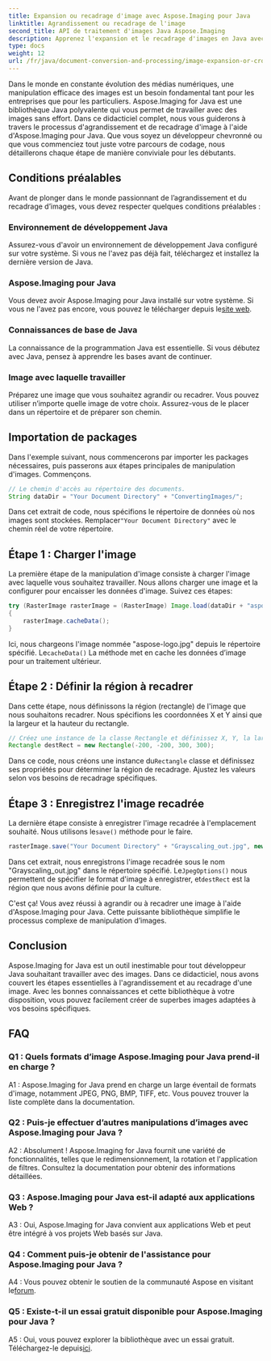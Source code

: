 ```yaml
---
title: Expansion ou recadrage d'image avec Aspose.Imaging pour Java
linktitle: Agrandissement ou recadrage de l'image
second_title: API de traitement d'images Java Aspose.Imaging
description: Apprenez l'expansion et le recadrage d'images en Java avec Aspose.Imaging. Tutoriel étape par étape pour les développeurs. Améliorez vos compétences en manipulation d’images.
type: docs
weight: 12
url: /fr/java/document-conversion-and-processing/image-expansion-or-cropping/
---
```

Dans le monde en constante évolution des médias numériques, une manipulation efficace des images est un besoin fondamental tant pour les entreprises que pour les particuliers. Aspose.Imaging for Java est une bibliothèque Java polyvalente qui vous permet de travailler avec des images sans effort. Dans ce didacticiel complet, nous vous guiderons à travers le processus d'agrandissement et de recadrage d'image à l'aide d'Aspose.Imaging pour Java. Que vous soyez un développeur chevronné ou que vous commenciez tout juste votre parcours de codage, nous détaillerons chaque étape de manière conviviale pour les débutants.

## Conditions préalables

Avant de plonger dans le monde passionnant de l’agrandissement et du recadrage d’images, vous devez respecter quelques conditions préalables :

### Environnement de développement Java

Assurez-vous d'avoir un environnement de développement Java configuré sur votre système. Si vous ne l'avez pas déjà fait, téléchargez et installez la dernière version de Java.

### Aspose.Imaging pour Java

 Vous devez avoir Aspose.Imaging pour Java installé sur votre système. Si vous ne l'avez pas encore, vous pouvez le télécharger depuis le[site web](https://releases.aspose.com/imaging/java/).

### Connaissances de base de Java

La connaissance de la programmation Java est essentielle. Si vous débutez avec Java, pensez à apprendre les bases avant de continuer.

### Image avec laquelle travailler

Préparez une image que vous souhaitez agrandir ou recadrer. Vous pouvez utiliser n’importe quelle image de votre choix. Assurez-vous de le placer dans un répertoire et de préparer son chemin.

## Importation de packages

Dans l'exemple suivant, nous commencerons par importer les packages nécessaires, puis passerons aux étapes principales de manipulation d'images. Commençons.

```java
// Le chemin d'accès au répertoire des documents.
String dataDir = "Your Document Directory" + "ConvertingImages/";
```

 Dans cet extrait de code, nous spécifions le répertoire de données où nos images sont stockées. Remplacer`"Your Document Directory"` avec le chemin réel de votre répertoire.

## Étape 1 : Charger l'image

La première étape de la manipulation d'image consiste à charger l'image avec laquelle vous souhaitez travailler. Nous allons charger une image et la configurer pour encaisser les données d'image. Suivez ces étapes:

```java
try (RasterImage rasterImage = (RasterImage) Image.load(dataDir + "aspose-logo.jpg"))
{
    rasterImage.cacheData();
}
```

 Ici, nous chargeons l'image nommée "aspose-logo.jpg" depuis le répertoire spécifié. Le`cacheData()` La méthode met en cache les données d’image pour un traitement ultérieur.

## Étape 2 : Définir la région à recadrer

Dans cette étape, nous définissons la région (rectangle) de l'image que nous souhaitons recadrer. Nous spécifions les coordonnées X et Y ainsi que la largeur et la hauteur du rectangle.

```java
// Créez une instance de la classe Rectangle et définissez X, Y, la largeur et la hauteur du rectangle
Rectangle destRect = new Rectangle(-200, -200, 300, 300);
```

 Dans ce code, nous créons une instance du`Rectangle` classe et définissez ses propriétés pour déterminer la région de recadrage. Ajustez les valeurs selon vos besoins de recadrage spécifiques.

## Étape 3 : Enregistrez l'image recadrée

 La dernière étape consiste à enregistrer l'image recadrée à l'emplacement souhaité. Nous utilisons le`save()` méthode pour le faire. 

```java
rasterImage.save("Your Document Directory" + "Grayscaling_out.jpg", new JpegOptions(), destRect);
```

Dans cet extrait, nous enregistrons l'image recadrée sous le nom "Grayscaling_out.jpg" dans le répertoire spécifié. Le`JpegOptions()` nous permettent de spécifier le format d'image à enregistrer, et`destRect` est la région que nous avons définie pour la culture.

C'est ça! Vous avez réussi à agrandir ou à recadrer une image à l'aide d'Aspose.Imaging pour Java. Cette puissante bibliothèque simplifie le processus complexe de manipulation d’images.

## Conclusion

Aspose.Imaging for Java est un outil inestimable pour tout développeur Java souhaitant travailler avec des images. Dans ce didacticiel, nous avons couvert les étapes essentielles à l'agrandissement et au recadrage d'une image. Avec les bonnes connaissances et cette bibliothèque à votre disposition, vous pouvez facilement créer de superbes images adaptées à vos besoins spécifiques.

## FAQ

### Q1 : Quels formats d’image Aspose.Imaging pour Java prend-il en charge ?
   
A1 : Aspose.Imaging for Java prend en charge un large éventail de formats d'image, notamment JPEG, PNG, BMP, TIFF, etc. Vous pouvez trouver la liste complète dans la documentation.

### Q2 : Puis-je effectuer d’autres manipulations d’images avec Aspose.Imaging pour Java ?

A2 : Absolument ! Aspose.Imaging for Java fournit une variété de fonctionnalités, telles que le redimensionnement, la rotation et l'application de filtres. Consultez la documentation pour obtenir des informations détaillées.

### Q3 : Aspose.Imaging pour Java est-il adapté aux applications Web ?

A3 : Oui, Aspose.Imaging for Java convient aux applications Web et peut être intégré à vos projets Web basés sur Java.

### Q4 : Comment puis-je obtenir de l'assistance pour Aspose.Imaging pour Java ?

 A4 : Vous pouvez obtenir le soutien de la communauté Aspose en visitant le[forum](https://forum.aspose.com/).

### Q5 : Existe-t-il un essai gratuit disponible pour Aspose.Imaging pour Java ?

 A5 : Oui, vous pouvez explorer la bibliothèque avec un essai gratuit. Téléchargez-le depuis[ici](https://releases.aspose.com/).
